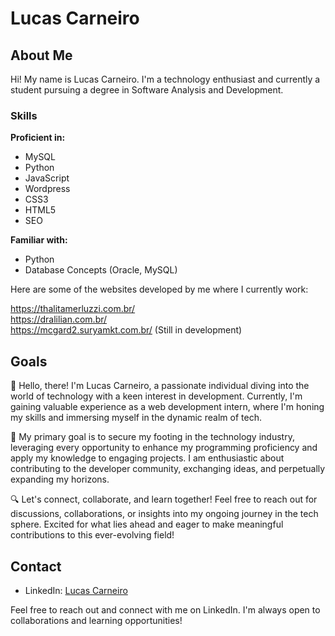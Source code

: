 # Lucas Carneiro

## About Me

Hi! My name is Lucas Carneiro. I'm a technology enthusiast and currently a student pursuing a degree in Software Analysis and Development.

### Skills

**Proficient in:**
- MySQL
- Python
- JavaScript
- Wordpress
- CSS3
- HTML5
- SEO

**Familiar with:**
- Python
- Database Concepts (Oracle, MySQL)

Here are some of the websites developed by me where I currently work:

https://thalitamerluzzi.com.br/ <br>
https://dralilian.com.br/ <br>
https://mcgard2.suryamkt.com.br/ (Still in development)

## Goals

👋 Hello, there! I'm Lucas Carneiro, a passionate individual diving into the world of technology with a keen interest in development. Currently, I'm gaining valuable experience as a web development intern, where I'm honing my skills and immersing myself in the dynamic realm of tech.

🚀 My primary goal is to secure my footing in the technology industry, leveraging every opportunity to enhance my programming proficiency and apply my knowledge to engaging projects. I am enthusiastic about contributing to the developer community, exchanging ideas, and perpetually expanding my horizons.

🔍 Let's connect, collaborate, and learn together! Feel free to reach out for discussions, collaborations, or insights into my ongoing journey in the tech sphere. Excited for what lies ahead and eager to make meaningful contributions to this ever-evolving field!


## Contact

- LinkedIn: [Lucas Carneiro](https://www.linkedin.com/in/lucas-carneiro-da-silva/)

Feel free to reach out and connect with me on LinkedIn. I'm always open to collaborations and learning opportunities!

 
